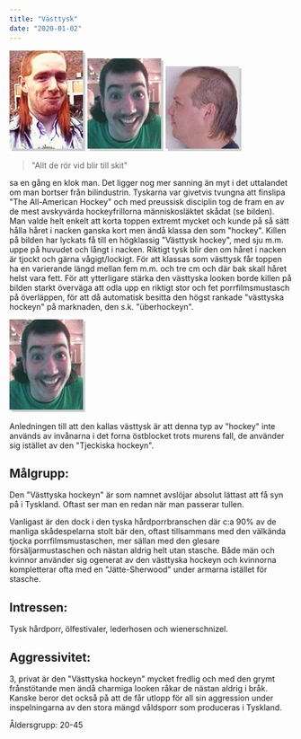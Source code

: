 ```yaml
---
title: "Västtysk"
date: "2020-01-02"
---
```


![västtysk1](/vasttysk1.jpg) ![västtysk2](/vasttysk2.jpg) ![västtysk3](/vasttysk3.jpg)

> "Allt de rör vid blir till skit"

sa en gång en klok man. Det ligger 
nog mer sanning än myt i det uttalandet om man bortser från bilindustrin. 
Tyskarna var givetvis tvungna att finslipa "The All-American Hockey" 
och med preussisk disciplin tog de fram en av de mest avskyvärda hockeyfrillorna 
människosläktet skådat (se bilden). Man valde helt enkelt att korta 
toppen extremt mycket och kunde på så sätt hålla håret i nacken ganska
kort men ändå klassa den som "hockey". Killen på bilden har lyckats
få till en högklassig "Västtysk hockey", med sju m.m. uppe på huvudet
och långt i nacken. Riktigt tysk blir den om håret i nacken är tjockt 
och gärna vågigt/lockigt. För att klassas som västtysk får toppen ha
en varierande längd mellan fem m.m. och tre cm och där bak skall håret 
helst vara fett. För att ytterligare stärka den västtyska looken borde 
killen på bilden starkt överväga att odla upp en riktigt stor och fet
porrfilmsmustasch på överläppen, för att då automatisk besitta den högst
rankade "västtyska hockeyn" på marknaden, den s.k. "überhockeyn".

![västtysk2](/vasttysk2.jpg)

Anledningen till att den kallas västtysk är att denna typ av "hockey" 
inte används av invånarna i det forna östblocket trots murens fall, 
de använder sig istället av den "Tjeckiska hockeyn". 

## Målgrupp:
Den "Västtyska hockeyn" är som namnet avslöjar absolut lättast att få 
syn på i Tyskland. Oftast ser man en redan när man passerar tullen.

Vanligast är den dock i den tyska hårdporrbranschen där c:a 90% av de 
manliga skådespelarna stolt bär den, oftast tillsammans med den välkända 
tjocka porrfilmsmustaschen, mer sällan med den glesare försäljarmustaschen 
och nästan aldrig helt utan stasche. Både män och kvinnor använder sig 
ogenerat av den västtyska hockeyn och kvinnorna kompletterar ofta med 
en "Jätte-Sherwood" under armarna istället för stasche. 



## Intressen:
Tysk hårdporr, ölfestivaler, lederhosen och wienerschnizel.

## Aggressivitet:
3, privat är den "Västtyska hockeyn" mycket fredlig och med den grymt 
frånstötande men ändå charmiga looken råkar de nästan aldrig i bråk. 
Kanske beror det också på att de får utlopp för all sin aggression under
inspelningarna av den stora mängd våldsporr som produceras i Tyskland.

Åldersgrupp:
20-45 
